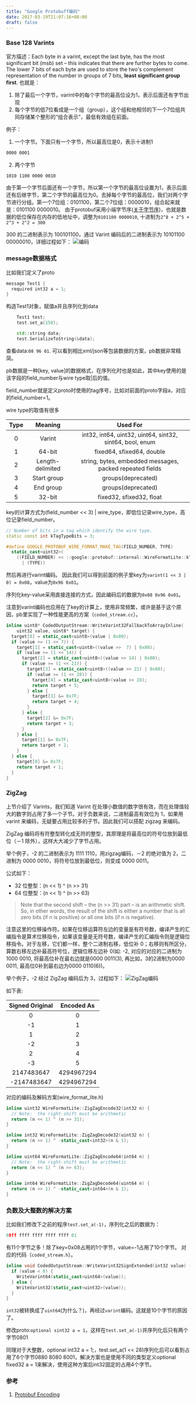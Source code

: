 ```yaml
---
title: "Google Protobuff编码"
date: 2017-03-19T21:07:16+08:00
draft: false
---
```

### Base 128 Varints
官方描述：Each byte in a varint, except the last byte, has the most significant bit (msb) set – this indicates that there are further bytes to come. The lower 7 bits of each byte are used to store the two's complement representation of the number in groups of 7 bits, **least significant group first**.
也就是：

1. 除了最后一个字节，varint中的每个字节的最高位设为1，表示后面还有字节出现
2. 每个字节的低7位看成是一个组（group），这个组和他相邻的下一个7位组共同存储某个整形的“组合表示”，最低有效组在前面。

例子：
1. 一个字节。下面只有一个字节，所以最高位是0，表示十进制1
```bash
0000 0001
```

2. 两个字节
```bash
1010 1100 0000 0010
```
由于第一个字节后面还有一个字节，所以第一个字节的最高位设置为1，表示后面还有后继字节，第二个字节的最高位为0。去掉每个字节的最高位，我们对两个字节进行分组。第一个7位组：0101100，第二个7位组：0000010，组合起来就是：0101100 0000010。
由于protobuf采用小端字节序([关于字节序](https://en.wikipedia.org/wiki/Endianness))，也就是数据的低位保存在内存的低地址中，调整为`0101100 0000010`, 十进制为`2^8 + 2^5 + 2^3 + 2^2 = 300`

300 的二进制表示为 100101100，通过 Varint 编码后的二进制表示为 10101100 00000010，详细过程如下：
![编码](https://images-cdn.shimo.im/oNCQTvgPkeARF3R6/illustration_3.png!thumbnail)

### message数据格式
比如我们定义了proto
```cpp
message Test1 {
  required int32 a = 1;
}
```
构造Test1对象，赋值a并且序列化到data
```cpp
    Test1 test;
    test.set_a(150);

    std::string data;
    test.SerializeToString(&data);
```
查看data:`08 96 01`.
可以看到相比xml/json等包装数据的方案，pb数据非常精简。

pb数据是一种[key, value]的数据格式，在序列化时也是如此，其中key使用的是该字段的field_number与wire type取|后的值。

field_number就是定义proto时使用的tag序号，比如对前面的proto字段a，对应的field_number=1。

wire type的取值有很多

|    Type    |    Meaning    |    Used For    |
|:----------:|:------------:|:---------------:|
|0           |    Varint    |int32, int64, uint32, uint64, sint32, sint64, bool, enum|
|1           |    64-bit   |    fixed64, sfixed64, double|
|2        |    Length-delimited|string, bytes, embedded messages, packed repeated fields|
|3|Start group|groups(deprecated)|
|4|End group|groups(deprecated)|
|5|32-bit|fixed32, sfixed32, float|

key的计算方式为(field_number << 3) | wire_type，即低位记录wire_type，高位记录field_number。
```cpp
// Number of bits in a tag which identify the wire type.
static const int kTagTypeBits = 3;

#define GOOGLE_PROTOBUF_WIRE_FORMAT_MAKE_TAG(FIELD_NUMBER, TYPE)                  \
  static_cast<uint32>(                                                   \
    ((FIELD_NUMBER) << ::google::protobuf::internal::WireFormatLite::kTagTypeBits) \
      | (TYPE))
```
然后再进行varint编码。
因此我们可以得到前面的例子里key为`varint(1 << 3 | 0) = 0x08`，value为`0x96 0x01`。

序列化key-value采用直接连接的方式，因此编码后的数据为`0x08 0x96 0x01`。

注意到varint编码也应用在了key的计算上，使用非常频繁，或许是基于这个原因，pb里实现了一种性能更高的方案（`coded_stream.cc`）。

```cpp
inline uint8* CodedOutputStream::WriteVarint32FallbackToArrayInline(
    uint32 value, uint8* target) {
  target[0] = static_cast<uint8>(value | 0x80);
  if (value >= (1 << 7)) {
    target[1] = static_cast<uint8>((value >>  7) | 0x80);
    if (value >= (1 << 14)) {
      target[2] = static_cast<uint8>((value >> 14) | 0x80);
      if (value >= (1 << 21)) {
        target[3] = static_cast<uint8>((value >> 21) | 0x80);
        if (value >= (1 << 28)) {
          target[4] = static_cast<uint8>(value >> 28);
          return target + 5;
        } else {
          target[3] &= 0x7F;
          return target + 4;
        }
      } else {
        target[2] &= 0x7F;
        return target + 3;
      }
    } else {
      target[1] &= 0x7F;
      return target + 2;
    }
  } else {
    target[0] &= 0x7F;
    return target + 1;
  }
}
```

### ZigZag
上节介绍了 Varints，我们知道 Varint 在处理小数值的数字很有效，而在处理值较大的数字则占用了多一个子节。对于负数来说，二进制最高有效位为 1，如果用 varint 来编码，无疑要占用比较多的子节。因此我们可以搭配 zigzag 来编码。

ZigZag 编码将有符整型转化成无符的整型，其原理是将最高位的符号位放到最低位（－1 除外），这样大大减少了字节占用。

举个例子，-2 的二进制表示为 1111 1110，用zigzag编码，－2 的绝对值为 2，二进制为 0000 0010，将符号位放到最低位，则变成 0000 0011。

公式如下：
- 32 位整型：(n << 1) ^ (n >> 31)
- 64 位整型：(n << 1) ^ (n >> 63)

> Note that the second shift – the (n >> 31) part – is an arithmetic shift. So, in other words, the result of the shift is either a number that is all zero bits (if n is positive) or all one bits (if n is negative).

注意这里的位移操作符。如果在位移运算符左边的变量是有符号数，编译产生的汇编指令是算术位移指令，如果该变量是无符号数，编译产生的汇编指令则是逻辑位移指令。对于左移，它们都一样，整个二进制右移，低位补 0；右移则有所区分，算数右移左边补最高符号位，逻辑位移左边补 0(如: -2, 对应的对应的二进制为1000 0010, 将最高位补在最右边就是0000 0011(3), 再比如，3的2进制为0000 0011, 最高位0补到最右边为0000 0110(6))。

举个例子，-2 经过 ZigZag 编码后为 3，过程如下：
![ZigZag编码](../../img/201703/illustration-3.png)

如下表:

| Signed Original | Encoded As |
|:---------------:|:----------:|
|0                |    0       |
|-1               |    1      |
|1                |    2       |
|-2                |    3       |
|2               |    4      |
|-3                |    5       |
|2147483647|4294967294|
|-2147483647|4294967294|

对应的编码及解码方案(wire_format_lite.h)
```cpp
inline uint32 WireFormatLite::ZigZagEncode32(int32 n) {
  // Note:  the right-shift must be arithmetic
  return (n << 1) ^ (n >> 31);
}

inline int32 WireFormatLite::ZigZagDecode32(uint32 n) {
  return (n >> 1) ^ -static_cast<int32>(n & 1);
}

inline uint64 WireFormatLite::ZigZagEncode64(int64 n) {
  // Note:  the right-shift must be arithmetic
  return (n << 1) ^ (n >> 63);
}

inline int64 WireFormatLite::ZigZagDecode64(uint64 n) {
  return (n >> 1) ^ -static_cast<int64>(n & 1);
}
```

### 负数及大整数的解决方案
比如我们修改下之前的程序`test.set_a(-1)`，序列化之后的数据为：
```cpp
08ff ffff ffff ffff ffff 01
```
有11个字节之多！除了key=0x08占用的1个字节，value=-1占用了10个字节。
对应的代码（`coded_stream.h`）。
```cpp
inline void CodedOutputStream::WriteVarint32SignExtended(int32 value) {
  if (value < 0) {
    WriteVarint64(static_cast<uint64>(value));
  } else {
    WriteVarint32(static_cast<uint32>(value));
  }
}
```
`int32`被转换成了`uint64`(为什么？)，再经过`varint`编码。这就是10个字节的原因了。

修改proto:`optional sint32 a = 1`，这样在`test.set_a(-1)`并序列化后只有两个字节0801

同理对于大整数，optional int32 a = 1;，test.set_a(1 << 28)序列化后可以看到占用了6个字节0880 8080 8001，解决方案也是使用不同的类型定义optional fixed32 a = 1来解决，使用这种方案后int32固定的占用4个字节。

### 参考
1. [Protobuf Encoding](https://developers.google.com/protocol-buffers/docs/encoding)
